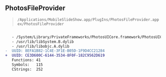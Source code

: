 ## PhotosFileProvider

> `/Applications/MobileSlideShow.app/PlugIns/PhotosFileProvider.appex/PhotosFileProvider`

```diff

   - /System/Library/PrivateFrameworks/PhotosUICore.framework/PhotosUICore
   - /usr/lib/libSystem.B.dylib
   - /usr/lib/libobjc.A.dylib
-  UUID: 8EFA1B82-1C4E-3F1E-B05D-1F9D4CC21284
+  UUID: CE3D600C-6144-3534-8F0F-182C9562D619
   Functions: 41
   Symbols:   115
   CStrings:  252

```
